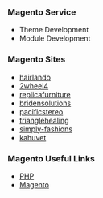 ### Magento Service

* Theme Development
* Module Development


### Magento Sites

- [hairlando](https://www.hairlando.de/)
- [2wheel4](http://www.2wheel4.com/)
- [replicafurniture](http://www.replicafurniture.com.au/)
- [bridensolutions](http://www.bridensolutions.ca/)
- [pacificstereo](http://www.pacificstereo.com/)
- [trianglehealing](www.trianglehealing.com)
- [simply-fashions](http://www.simply-fashions.com/)
- [kahuvet](http://www.kahuvet.co.nz/)



### Magento Useful Links

- [PHP](www.php.org)
- [Magento](http://www.magentocommerce.com/)
